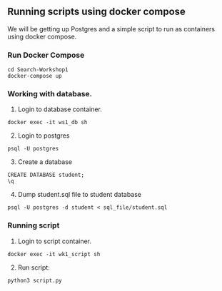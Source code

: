 ## Running scripts using docker compose
We will be getting up Postgres and a simple script to run as containers using docker compose.


### Run Docker Compose
```
cd Search-Workshop1
docker-compose up
```

### Working with database.
1. Login to database container.
```
docker exec -it ws1_db sh
```

2. Login to postgres
```
psql -U postgres
```

3. Create a database
```
CREATE DATABASE student;
\q
```

4. Dump student.sql file to student database
```
psql -U postgres -d student < sql_file/student.sql
```

### Running script
1. Login to script container.
```
docker exec -it wk1_script sh
```

2. Run script:
```
python3 script.py 
```
